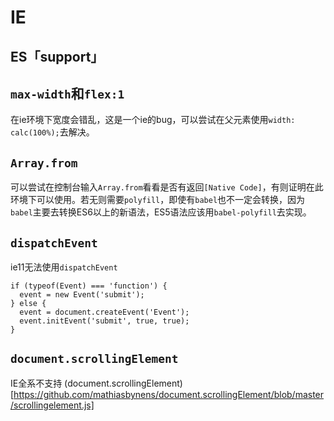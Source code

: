 # IE
## ES「support」

## `max-width`和`flex:1`
在ie环境下宽度会错乱，这是一个ie的bug，可以尝试在父元素使用`width: calc(100%);`去解决。
## `Array.from`
可以尝试在控制台输入`Array.from`看看是否有返回`[Native Code]`，有则证明在此环境下可以使用。若无则需要`polyfill`，即使有`babel`也不一定会转换，因为`babel`主要去转换ES6以上的新语法，ES5语法应该用`babel-polyfill`去实现。
## `dispatchEvent`
ie11无法使用`dispatchEvent`
```
if (typeof(Event) === 'function') {
  event = new Event('submit');
} else {
  event = document.createEvent('Event');
  event.initEvent('submit', true, true);
}
```

## `document.scrollingElement`
IE全系不支持
(document.scrollingElement)[https://github.com/mathiasbynens/document.scrollingElement/blob/master/scrollingelement.js]
